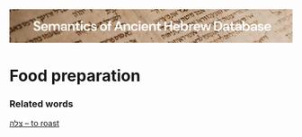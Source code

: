 <html><body><img id="banner" src="../../images/banners/banner.png" alt="banner" /></body></html>

# **Food preparation**


### Related words
[צלה – to roast](../words/ts-l-h.md)<br>